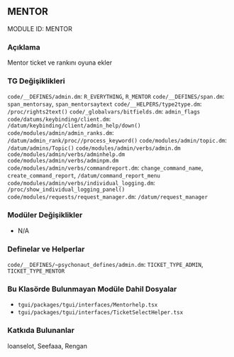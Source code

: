 ## MENTOR

MODULE ID: MENTOR

### Açıklama

Mentor ticket ve rankını oyuna ekler

### TG Değişiklikleri

`code/__DEFINES/admin.dm`: `R_EVERYTHING`, `R_MENTOR`
`code/__DEFINES/span.dm`: `span_mentorsay`, `span_mentorsaytext`
`code/__HELPERS/type2type.dm`: `/proc/rights2text()`
`code/_globalvars/bitfields.dm`: `admin_flags`
`code/datums/keybinding/client.dm`: `/datum/keybinding/client/admin_help/down()`
`code/modules/admin/admin_ranks.dm`: `/datum/admin_rank/proc//process_keyword()`
`code/modules/admin/topic.dm`: `/datum/admins/Topic()`
`code/modules/admin/verbs/admin.dm`
`code/modules/admin/verbs/adminhelp.dm`
`code/modules/admin/verbs/adminpm.dm`
`code/modules/admin/verbs/commandreport.dm`: `change_command_name`, `create_command_report`, `/datum/command_report_menu`
`code/modules/admin/verbs/individual_logging.dm`: `/proc/show_individual_logging_panel()`
`code/modules/requests/request_manager.dm`: `/datum/request_manager`

### Modüler Değişiklikler

- N/A

### Definelar ve Helperlar

`code/__DEFINES/~psychonaut_defines/admin.dm`: `TICKET_TYPE_ADMIN`, `TICKET_TYPE_MENTOR`

### Bu Klasörde Bulunmayan Modüle Dahil Dosyalar

- `tgui/packages/tgui/interfaces/Mentorhelp.tsx`
- `tgui/packages/tgui/interfaces/TicketSelectHelper.tsx`

### Katkıda Bulunanlar

loanselot, Seefaaa, Rengan
